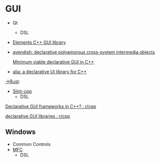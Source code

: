 # GUI
- Qt
  - DSL

- [Elements C++ GUI library](https://github.com/cycfi/elements)

- [avendish: declarative polyamorous cross-system intermedia objects](https://github.com/celtera/avendish)

  [Minimum viable declarative GUI in C++](https://ossia.io/posts/minimum-viable/)

- [alia: a declarative UI library for C++](https://github.com/alialib/alia)

[→Rust](https://github.com/Chaoses-Ib/Rust/blob/main/Libraries/GUI/README.md):
- [Slint-cpp](https://github.com/slint-ui/slint/tree/master/api/cpp)
  - DSL

[Declarative GUI frameworks in C++? : r/cpp](https://www.reddit.com/r/cpp/comments/hhacmh/declarative_gui_frameworks_in_c/)

[declarative GUI libraries : r/cpp](https://www.reddit.com/r/cpp/comments/14h7mvu/declarative_gui_libraries/)

## Windows
- Common Controls
- [MFC](MFC/README.md)
  - DSL
